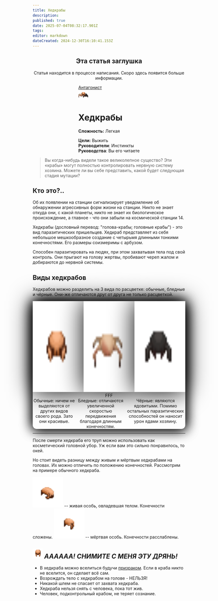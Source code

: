 ```yaml
---
title: Хедкрабы
description: 
published: true
date: 2025-07-04T08:32:17.901Z
tags: 
editor: markdown
dateCreated: 2024-12-30T16:10:41.153Z
---
```


<center>
<div class="warning-banner">
  <h2> Эта статья заглушка </h2>
  <p>Статья находится в процессе написания. Скоро здесь появится больше информации.</p><p>
</div>
</center>

<div style="display: flex; justify-content: center;">
<div class="roles-passport antag">
  <div class="title antag"><a href="/roles/antagonists">Антагонист</a></div>
  <div>
    <div><div><img src="/roles/headcrabs.png"></div></div>
  <div><div>
    <h1>Хедкрабы</h1>
    <p><strong>Сложность:</strong> Легкая</p>
    <strong>Цели:</strong> Выжить<br>
    <b>Руководители</b>:  Инстинкты<br>
    <b>Руководства</b>: Вы его читаете
  </div></div>
  </div>
</div>
</div>

> Вы когда-нибудь видели такое великолепное существо? Эти «крабы» могут полностью контролировать нервную систему хозяина. Можете ли вы себе представить, какой будет следующая стадия мутации?

## Кто это?..
Об их появлении на станции сигнализирует уведомление об обнаружении агрессивных форм жизни на станции. Никто не знает откуда они, с какой планеты, никто не знает их биологическое происхождение, а главное - что они забыли на космической станции 14.

Хедкрабы (дословный перевод: "голова-крабы; головные крабы") - это вид паразитических пришельцев. Хедкраб представляет из себя небольшое мешкообразное создание с четырьмя длинными тонкими конечностями. Его размеры соизмеримы с арбузом.

Способен паразитировать на людях, при этом захватывая тела под свой контроль. Они прыгают на голову жертвы, пробивают череп жалом и добираются до нервной системы.

## Виды хедкрабов
Хедкрабов можно разделить на 3 вида по расцветке: обычные, бледные и чёрные. Они-же отличаются друг от друга не только расцветкой.



<p></p>
<div style="border-radius: 13px; box-shadow: 1px 1px 40px #0b0b0b,1px 1px 40px #0b0b0b;">
<div class="stupid-crabs" style="display: flex; justify-content: center; border-radius: 13px;" align="center" width="900">
	<div class="stupider-crabs"><img src="/roles/headcrabs/headcrab-beautiful.png" width="300" height="300" style="filter: drop-shadow(0 0 40px black)"></div>
	<div  class="stupider-crabs"><img src="/roles/headcrabs/headcrab-fast.png" width="300" height="300" style="filter: drop-shadow(0 0 40px black)"></div>
  <div  class="stupider-crabs"><img src="/roles/headcrabs/headcrab-poison.png" width="300" height="300" style="filter: drop-shadow(0 0 40px black)"></div>
</div>
<div class="stupidest-crabs" style="display: flex; justify-content: center;" align="center" width="900">
<div class="stupider-crabs" width="300">F</div>
<div class="stupider-crabs" width="300">F</div>
<div class="stupider-crabs" width="300">F</div>
</div>
<div class="stupidest-crabs" style="display: flex; justify-content: center;" align="center" width="900">
  <div class="stupider-crabs" width="300">Обычные: ничем не выделяются от других видов своего рода. Зато они красивые.</div>
	<div class="stupider-crabs" width="300">Бледные: отличаются увеличенной скоростью передвижения благодаря длинным конечностям.</div>
  <div class="stupider-crabs" width="300">Чёрные: являются ядовитыми. Помимо остальных паразитических способностей он наносит урон ядами хозяину.</div>
</div>
</div>


<hr>
После смерти хедкраба его труп можно использовать как косметический головной убор. Уж если вам это сильно понравилось, то окей. 
<p>Но стоит видеть разницу между живым и мёртвым хедкрабами на головах. Их можно отличить по положению конечностей. Рассмотрим на примере обычного хедкраба.<p>
<img src="/roles/headcrabs/equipped-alive.png" width="100" height="100"> -- живая особь, овладевшая телом. Конечности сложены.
<img src="/roles/headcrabs/equipped-dead.png" width="100" height="100"> -- мёртвая особь. Конечности расслаблены.

## <img src="/roles/headcrabs/equipped-helmet.png" width="33" height="33"> <i>АААААА! СНИМИТЕ С МЕНЯ ЭТУ ДРЯНЬ!</i>
<ul>
	<li>В хедкраба можно вселиться будучи <a href="https://wiki.wwdp.ee/ru/roles/ghost">призраком</a>. Если в краба никто не вселится, он сделает всё сам.
  <li>Возрождать тело с хедкрабом на голове - НЕЛЬЗЯ!
	<li>Никакой	шлем не спасает от захвата хедкраба.
	<li>Хедкраба нельзя снять с человека, пока тот жив.
	<li>Человек, подконтрольный крабом, не теряет сознание.
</ul>

<div class="table"></div>